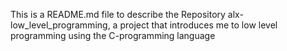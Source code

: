 This is a README.md file to describe the Repository alx-low_level_programming, a project that introduces me to low level programming using the C-programming language
